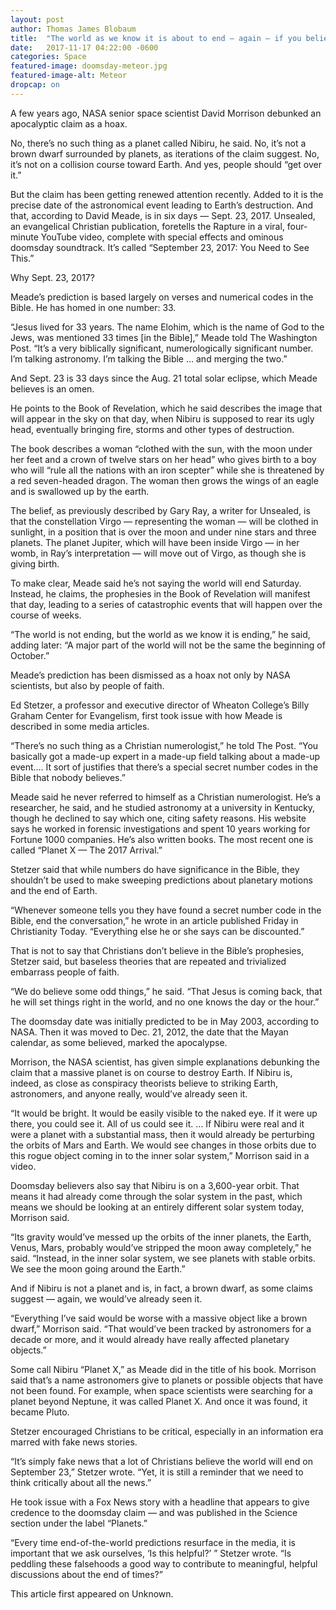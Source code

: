 ```yaml
---
layout: post 
author: Thomas James Blobaum 
title:  "The world as we know it is about to end — again — if you believe this biblical doomsday claim"
date:   2017-11-17 04:22:00 -0600
categories: Space
featured-image: doomsday-meteor.jpg
featured-image-alt: Meteor 
dropcap: on 
---
```

A few years ago, NASA senior space scientist David Morrison debunked an apocalyptic claim as a hoax.

No, there’s no such thing as a planet called Nibiru, he said. No, it’s not a brown dwarf surrounded by planets, as iterations of the claim suggest. No, it’s not on a collision course toward Earth. And yes, people should “get over it.”

But the claim has been getting renewed attention recently. Added to it is the precise date of the astronomical event leading to Earth’s destruction. And that, according to David Meade, is in six days — Sept. 23, 2017. Unsealed, an evangelical Christian publication, foretells the Rapture in a viral, four-minute YouTube video, complete with special effects and ominous doomsday soundtrack. It’s called “September 23, 2017: You Need to See This.”

Why Sept. 23, 2017?

Meade’s prediction is based largely on verses and numerical codes in the Bible. He has homed in one number: 33.

“Jesus lived for 33 years. The name Elohim, which is the name of God to the Jews, was mentioned 33 times [in the Bible],” Meade told The Washington Post. “It’s a very biblically significant, numerologically significant number. I’m talking astronomy. I’m talking the Bible … and merging the two.”

And Sept. 23 is 33 days since the Aug. 21 total solar eclipse, which Meade believes is an omen.

He points to the Book of Revelation, which he said describes the image that will appear in the sky on that day, when Nibiru is supposed to rear its ugly head, eventually bringing fire, storms and other types of destruction.

The book describes a woman “clothed with the sun, with the moon under her feet and a crown of twelve stars on her head” who gives birth to a boy who will “rule all the nations with an iron scepter” while she is threatened by a red seven-headed dragon. The woman then grows the wings of an eagle and is swallowed up by the earth.

The belief, as previously described by Gary Ray, a writer for Unsealed, is that the constellation Virgo — representing the woman — will be clothed in sunlight, in a position that is over the moon and under nine stars and three planets. The planet Jupiter, which will have been inside Virgo — in her womb, in Ray’s interpretation — will move out of Virgo, as though she is giving birth.

To make clear, Meade said he’s not saying the world will end Saturday. Instead, he claims, the prophesies in the Book of Revelation will manifest that day, leading to a series of catastrophic events that will happen over the course of weeks.

“The world is not ending, but the world as we know it is ending,” he said, adding later: “A major part of the world will not be the same the beginning of October.”

Meade’s prediction has been dismissed as a hoax not only by NASA scientists, but also by people of faith.

Ed Stetzer, a professor and executive director of Wheaton College’s Billy Graham Center for Evangelism, first took issue with how Meade is described in some media articles.

“There’s no such thing as a Christian numerologist,” he told The Post. “You basically got a made-up expert in a made-up field talking about a made-up event.… It sort of justifies that there’s a special secret number codes in the Bible that nobody believes.”

Meade said he never referred to himself as a Christian numerologist. He’s a researcher, he said, and he studied astronomy at a university in Kentucky, though he declined to say which one, citing safety reasons. His website says he worked in forensic investigations and spent 10 years working for Fortune 1000 companies. He’s also written books. The most recent one is called “Planet X — The 2017 Arrival.”

Stetzer said that while numbers do have significance in the Bible, they shouldn’t be used to make sweeping predictions about planetary motions and the end of Earth.

“Whenever someone tells you they have found a secret number code in the Bible, end the conversation,” he wrote in an article published Friday in Christianity Today. “Everything else he or she says can be discounted.”

That is not to say that Christians don’t believe in the Bible’s prophesies, Stetzer said, but baseless theories that are repeated and trivialized embarrass people of faith.

“We do believe some odd things,” he said. “That Jesus is coming back, that he will set things right in the world, and no one knows the day or the hour.”

The doomsday date was initially predicted to be in May 2003, according to NASA. Then it was moved to Dec. 21, 2012, the date that the Mayan calendar, as some believed, marked the apocalypse.

Morrison, the NASA scientist, has given simple explanations debunking the claim that a massive planet is on course to destroy Earth. If Nibiru is, indeed, as close as conspiracy theorists believe to striking Earth, astronomers, and anyone really, would’ve already seen it.

“It would be bright. It would be easily visible to the naked eye. If it were up there, you could see it. All of us could see it. … If Nibiru were real and it were a planet with a substantial mass, then it would already be perturbing the orbits of Mars and Earth. We would see changes in those orbits due to this rogue object coming in to the inner solar system,” Morrison said in a video.

Doomsday believers also say that Nibiru is on a 3,600-year orbit. That means it had already come through the solar system in the past, which means we should be looking at an entirely different solar system today, Morrison said.

“Its gravity would’ve messed up the orbits of the inner planets, the Earth, Venus, Mars, probably would’ve stripped the moon away completely,” he said. “Instead, in the inner solar system, we see planets with stable orbits. We see the moon going around the Earth.”

And if Nibiru is not a planet and is, in fact, a brown dwarf, as some claims suggest — again, we would’ve already seen it.

“Everything I’ve said would be worse with a massive object like a brown dwarf,” Morrison said. “That would’ve been tracked by astronomers for a decade or more, and it would already have really affected planetary objects.”

Some call Nibiru “Planet X,” as Meade did in the title of his book. Morrison said that’s a name astronomers give to planets or possible objects that have not been found. For example, when space scientists were searching for a planet beyond Neptune, it was called Planet X. And once it was found, it became Pluto.

Stetzer encouraged Christians to be critical, especially in an information era marred with fake news stories.

“It’s simply fake news that a lot of Christians believe the world will end on September 23,” Stetzer wrote. “Yet, it is still a reminder that we need to think critically about all the news.”

He took issue with a Fox News story with a headline that appears to give credence to the doomsday claim — and was published in the Science section under the label “Planets.”

“Every time end-of-the-world predictions resurface in the media, it is important that we ask ourselves, ‘Is this helpful?’ ” Stetzer wrote. “Is peddling these falsehoods a good way to contribute to meaningful, helpful discussions about the end of times?”

This article first appeared on Unknown. 

<a href="http://thenewworldpost.com/" data-iframely-url></a>

